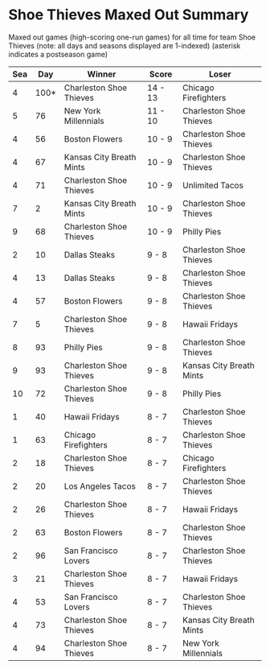 # Shoe Thieves Maxed Out Summary



Maxed out games (high-scoring one-run games) for all time for team Shoe Thieves (note: all days and seasons displayed are 1-indexed) (asterisk indicates a postseason game)


| Sea | Day | Winner | Score | Loser | 
| ------ |------ |------ |------ |------ |
| 4 | 100* | Charleston Shoe Thieves | 14 - 13 | Chicago Firefighters | 
| 5 | 76 | New York Millennials | 11 - 10 | Charleston Shoe Thieves | 
| 4 | 56 | Boston Flowers | 10 - 9 | Charleston Shoe Thieves | 
| 4 | 67 | Kansas City Breath Mints | 10 - 9 | Charleston Shoe Thieves | 
| 4 | 71 | Charleston Shoe Thieves | 10 - 9 | Unlimited Tacos | 
| 7 | 2 | Kansas City Breath Mints | 10 - 9 | Charleston Shoe Thieves | 
| 9 | 68 | Charleston Shoe Thieves | 10 - 9 | Philly Pies | 
| 2 | 10 | Dallas Steaks | 9 - 8 | Charleston Shoe Thieves | 
| 4 | 13 | Dallas Steaks | 9 - 8 | Charleston Shoe Thieves | 
| 4 | 57 | Boston Flowers | 9 - 8 | Charleston Shoe Thieves | 
| 7 | 5 | Charleston Shoe Thieves | 9 - 8 | Hawaii Fridays | 
| 8 | 93 | Philly Pies | 9 - 8 | Charleston Shoe Thieves | 
| 9 | 93 | Charleston Shoe Thieves | 9 - 8 | Kansas City Breath Mints | 
| 10 | 72 | Charleston Shoe Thieves | 9 - 8 | Philly Pies | 
| 1 | 40 | Hawaii Fridays | 8 - 7 | Charleston Shoe Thieves | 
| 1 | 63 | Chicago Firefighters | 8 - 7 | Charleston Shoe Thieves | 
| 2 | 18 | Charleston Shoe Thieves | 8 - 7 | Chicago Firefighters | 
| 2 | 20 | Los Angeles Tacos | 8 - 7 | Charleston Shoe Thieves | 
| 2 | 26 | Charleston Shoe Thieves | 8 - 7 | Hawaii Fridays | 
| 2 | 63 | Boston Flowers | 8 - 7 | Charleston Shoe Thieves | 
| 2 | 96 | San Francisco Lovers | 8 - 7 | Charleston Shoe Thieves | 
| 3 | 21 | Charleston Shoe Thieves | 8 - 7 | Hawaii Fridays | 
| 4 | 53 | San Francisco Lovers | 8 - 7 | Charleston Shoe Thieves | 
| 4 | 73 | Charleston Shoe Thieves | 8 - 7 | Kansas City Breath Mints | 
| 4 | 94 | Charleston Shoe Thieves | 8 - 7 | New York Millennials | 


